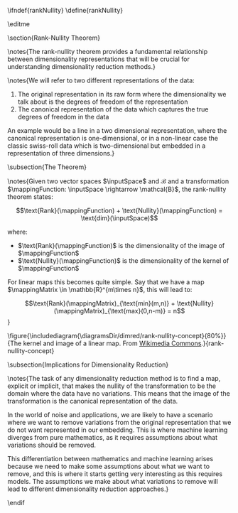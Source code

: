 \ifndef{rankNullity}
\define{rankNullity}

\editme

\section{Rank-Nullity Theorem}

\notes{The rank-nullity theorem provides a fundamental relationship between dimensionality representations that will be crucial for understanding dimensionality reduction methods.}

\notes{We will refer to two different representations of the data:

1. The original representation in its raw form where the dimensionality we talk about is the degrees of freedom of the representation
2. The canonical representation of the data which captures the true degrees of freedom in the data

An example would be a line in a two dimensional representation, where the canonical representation is one-dimensional, or in a non-linear case the classic swiss-roll data which is two-dimensional but embedded in a representation of three dimensions.}

\subsection{The Theorem}

\notes{Given two vector spaces $\inputSpace$ and $\mathcal{B}$ and a transformation $\mappingFunction: \inputSpace \rightarrow \mathcal{B}$, the rank-nullity theorem states:

$$\text{Rank}(\mappingFunction) + \text{Nullity}(\mappingFunction) = \text{dim}(\inputSpace)$$

where:

- $\text{Rank}(\mappingFunction)$ is the dimensionality of the image of $\mappingFunction$ 
- $\text{Nullity}(\mappingFunction)$ is the dimensionality of the kernel of $\mappingFunction$

For linear maps this becomes quite simple. Say that we have a map $\mappingMatrix \in \mathbb{R}^{m\times n}$, this will lead to:

$$\text{Rank}(\mappingMatrix)_{\text{min}(m,n)} + \text{Nullity}(\mappingMatrix)_{\text{max}(0,n-m)} = n$$}

\figure{\includediagram{\diagramsDir/dimred/rank-nullity-concept}{80%}}{The kernel and image of a linear map. From [Wikimedia Commons](https://commons.wikimedia.org/wiki/File:Kernel_and_image_of_linear_map.svg).}{rank-nullity-concept}

\subsection{Implications for Dimensionality Reduction}

\notes{The task of any dimensionality reduction method is to find a map, explicit or implicit, that makes the nullity of the transformation to be the domain where the data have no variations. This means that the image of the transformation is the canonical representation of the data.

In the world of noise and applications, we are likely to have a scenario where we want to remove variations from the original representation that we do not want represented in our embedding. This is where machine learning diverges from pure mathematics, as it requires assumptions about what variations should be removed.

This differentiation between mathematics and machine learning arises because we need to make some assumptions about what we want to remove, and this is where it starts getting very interesting as this requires models. The assumptions we make about what variations to remove will lead to different dimensionality reduction approaches.}

\endif
